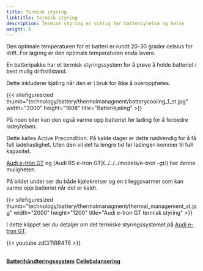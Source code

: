 ```yaml
---
title: Termisk styring
linktitle: Termisk styring 
description: Termisk styring er viktig for batteriytelse og helse
weight: 6
---
```

<!-- markdownlint-disable MD033 -->
Den optimale temperaturen for et batteri er rundt 20-30 grader celsius for drift. For lagring er den optimale temperaturen enda lavere.

En batteripakke har et termisk styringssystem for å prøve å holde batteriet i best mulig driftstilstand.

Dette inkluderer kjøling når den er i bruk for ikke å overopphetes.

{{< sitefiguresized thumb="technology/battery/thermalmanagment/batterycooling_1_st.jpg" width="3000" height="1808" title="Batterikjøling" >}}

På noen biler kan den også varme opp batteriet før lading for å forbedre ladeytelsen.

Dette kalles Active Precondition. På kalde dager er dette nødvendig for å få full ladehastighet. Uten den vil det ta lengre tid før ladingen kommer til full kapasitet.

[Audi e-tron GT](../../../models/e-tron-gt/) og [Audi RS e-tron GT](../../../models/e-tron -gt/) har denne muligheten.

På bildet under ser du både kjølekretser og en tilleggsvarmer som kan varme opp batteriet når det er kaldt.

{{< sitefiguresized thumb="technology/battery/thermalmanagment/thermal_management_st.jpg" width="2000" height="1200" title="Audi e-tron GT termisk styring" >}}

I dette klippet ser du detaljer om det termiske styringssystemet på [Audi e-tron GT](/models/e-tron-gt).

{{< youtube zdCiTtRR4TE >}}

<br />


<div class="mt-3 mb-3">
    <a href="../batterymanagment/" class="text-decoration-none text-black"><strong><i class="bi-arrow-left"></i> Batterihåndteringssystem</strong></a>
    <a href="../cellbalancing/" class="text-decoration-none text-black float-end"><strong>Cellebalansering <i class="bi-arrow-right"></i></strong></a>
</div>
